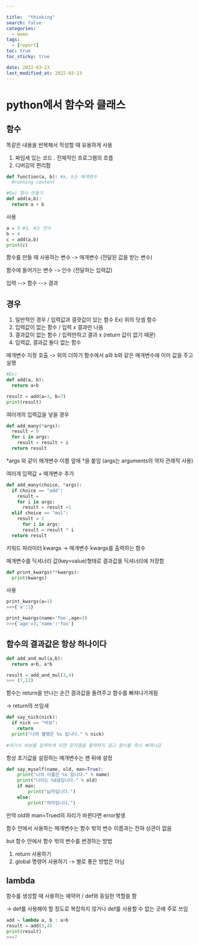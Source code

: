 ```yaml
---

title:  "thinking"
search: false
categories: 
  - memo
tags:
  - [report]
toc: true
toc_sticky: true

date: 2022-03-23
last_modified_at: 2022-03-23
---
```




# python에서 함수와 클래스



## 함수 

똑같은 내용을 반복해서 작성할 때 유용하게 사용

1. 짜임세 있는 코드 . 전체적인 프로그램의 흐름
2. 디버깅의 편리함

```python
def function(a, b): #a, b는 매개변수 
  #running content
```

```python
#Ex) 함수 만들기
def add(a,b):
  return a + b
```

사용

```python
a = 3 #3, 4는 인수
b = 4
c = add(a,b)
print(c)
```

함수를 만들 때 사용하는 변수 -> 매개변수 (전달된 값을 받는 변수)

함수에 들어가는 변수 -> 인수 (전달하는 입력값)

입력 --> 함수 --> 결과

## 경우 

1. 일반적인 경우 / 입력값과 결괏값이 있는 함수 Ex) 위의 덧셈 함수
2. 입력값이 없는 함수 / 입력 x 결과만 나옴
3. 결과값이 없는 함수 / 입력만하고 결과 x (return 값이 없기 때문)
4. 입력값, 결과값 둘다 없는 함수



매개변수 지정 호출 -> 위의 더하기 함수에서 a와 b와 같은 매개변수에 이미 값을 주고 실행

```python
#Ex)
def add(a, b):
  return a+b

result = add(a=3, b=7)
print(result)
```



여러개의 입력값을 넣을 경우 

```python 
def add_many(*args):
  result = 0
  for i in args:
    result = result + i
  return result
```

*args 와 같이 매개변수 이름 앞에 *을 붙임 (args는 arguments의 약자 관례적 사용)



여러개 입력값 + 매개변수 추가

```python
def add_many(choice, *args):
  if choice == "add":
    result =
    for i in args:
      result = result +1
  elif choice == "mul":
    result = 1
 	  for i in args:
      result = result * i
  return result
```



키워드 파라미터 kwargs -> 매개변수 kwargs를 출력하는 함수

매개변수를 딕셔너리 값(key=value)형태로 결과값을 딕셔너리에 저장함

```python 
def print_kwargs(**kwargs):
  print(kwargs)
```

사용

```python
print_kwargs(a=1)
>>>{'a':1}
```

```python
print_kwargs(name='foo',age=3)
>>>{'age'=3,'name':'foo'}
```



## 함수의 결과값은 항상 하나이다 

```python
def add_and_mul(a,b):
  return a+b, a*b
```

```python
result = add_and_mul(3,4)
>>> (7,12)
```

함수는 return을 만나는 순간 결과값을 돌려주고 함수를 빠져나가게됨

-> return의 쓰임새

```python
def say_nick(nick):
  if nick == "바보":
    return
  print("나의 별명은 %s 입니다." % nick)
  
#여기서 바보를 입력하게 되면 문자열을 출력하지 않고 함수를 즉시 빠져나감
```



항상 초기값을 설정하는 매개변수는 맨 뒤에 설정

```python 
def say_myself(name, old, man=True): 
    print("나의 이름은 %s 입니다." % name) 
    print("나이는 %d살입니다." % old) 
    if man: 
        print("남자입니다.")
    else: 
        print("여자입니다.")
```

만약 old와 man=Trued의 자리가 바뀐다면 error발생



함수 안에서 사용하는 매개변수는 함수 밖의 변수 이름과는 전혀 상관이 없음 

but 함수 안에서 함수 밖의 변수를 변경하는 방법

1. return 사용하기
2. global 명령어 사용하기 -> 별로 좋은 방법은 아님



## lambda 

함수를 생성할 때 사용하는 예약어 / def와 동일한 역할을 함

-> def를 사용해야 할 정도로 복잡하지 않거나 def를 사용할 수 없는 곳에 주로 쓰임 

```python
add = lambda a, b : a+b
result = add(3,4)
print(result)
>>>7
```


















